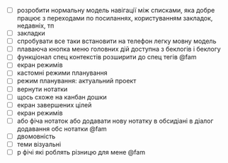 - [ ] розробити нормальну модель навігації між списками, яка добре працює з переходами по посиланнях, користуванням закладок, недавніх, тп
- [ ] закладки
- [ ] спробувати все таки встановити на телефон легку мовну модель
- [ ] плаваюча кнопка меню головних дій доступна з беклогів і беклогу
- [ ] функціонал спец контекстів розширити до спец тегів @fam
- [ ] екран режимів 
- [ ] кастомні режими планування 
- [ ] режим планування: актуальний проект
- [ ] вернути нотатки
- [ ] щось схоже на канбан дошки
- [ ] екран завершених цілей
- [ ] екран режимів 
- [ ] або фіча нотаток або додавати нову нотатку в обсидіані в діалог додавання обс нотатки @fam
- [ ] двомовність 
- [ ] теми візуальні 
- [ ] р фічі які роблять різницю для мене @fam
